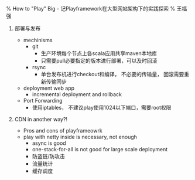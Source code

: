 % How to "Play" Big - 记Playframework在大型网站架构下的实践探索
% 王福强


1. 部署与发布
	- mechinisms
		- git 
			- 生产环境每个节点上各scala应用共享maven本地库
			- 只需要pull必要指定的版本进行部署，可以及时回滚
		- rsync
			- 单台发布机进行checkout和编译， 不必要的传输量， 回滚需要重新传输同步
	- deployment web app
		- incremental deployment and rollback
	- Port Forwarding
		- 使用iptables， 不建议play使用1024以下端口，需要root权限

	
2. CDN in another way?!
	- Pros and cons of playframeowrk
	- play with netty inside is necessary, not enough 
		- async is good
		- one-stack-for-all is not good for large scale deployment
		- 防盗链/防攻击
		- 流量统计
		- 缓存调度
















